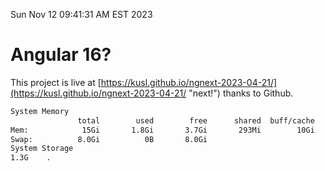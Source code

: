 Sun Nov 12 09:41:31 AM EST 2023

# Angular 16?


This project is live at [https://kusl.github.io/ngnext-2023-04-21/](https://kusl.github.io/ngnext-2023-04-21/ "next!") thanks to Github.

```bash
System Memory
               total        used        free      shared  buff/cache   available
Mem:            15Gi       1.8Gi       3.7Gi       293Mi        10Gi        13Gi
Swap:          8.0Gi          0B       8.0Gi
System Storage
1.3G	.
```
